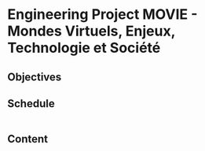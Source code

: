 # Engineering Project MOVIE - Mondes Virtuels, Enjeux, Technologie et Société
## Objectives
## Schedule
<a href="./EDT MOVIE.pdf" class="image fit"><img src="images/marr_pic.jpg" alt=""></a>
## Content
